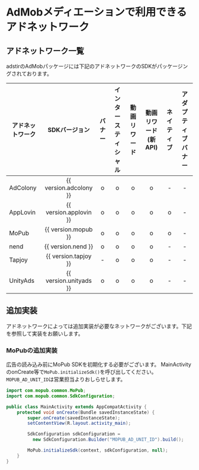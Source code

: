 # AdMobメディエーションで利用できるアドネットワーク

## アドネットワーク一覧
adstirのAdMobパッケージには下記のアドネットワークのSDKがパッケージングされております。

アドネットワーク|SDKバージョン|バナー|インタースティシャル|動画リワード|動画リワード(新API)|ネイティブ|アダプティブバナー
---| :-: |:-:|:-:|:-:|:-:|:-:|:-:
AdColony|{{ version.adcolony }}| o | o | o | o | - | -
AppLovin|{{ version.applovin }}| o | o | o | o | o | -
MoPub   |{{ version.mopub    }}| o | o | o | o | o | -
nend    |{{ version.nend     }}| o | o | o | o | - | -
Tapjoy  |{{ version.tapjoy   }}| - | o | o | o | - | -
UnityAds|{{ version.unityads }}| o | o | o | o | - | -

## 追加実装

アドネットワークによっては追加実装が必要なネットワークがございます。下記を参照して実装をお願いします。

### MoPubの追加実装
広告の読み込み前にMoPub SDKを初期化する必要がございます。
MainActivityのonCreate等で`MoPub.initializeSdk()`を呼び出してください。
`MOPUB_AD_UNIT_ID`は営業担当よりおしらせします。

```java hl_lines="1 2 4 5 6 7 13 14"
import com.mopub.common.MoPub;
import com.mopub.common.SdkConfiguration;

public class MainActivity extends AppCompatActivity {
    protected void onCreate(Bundle savedInstanceState) {
        super.onCreate(savedInstanceState);
        setContentView(R.layout.activity_main);

        SdkConfiguration sdkConfiguration =
          new SdkConfiguration.Builder("MOPUB_AD_UNIT_ID").build();

        MoPub.initializeSdk(context, sdkConfiguration, null);
    }
}
```